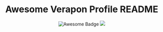 <h1 align="center">Awesome Verapon Profile README</h1>
<div align="center">
<img src="https://cdn.rawgit.com/sindresorhus/awesome/d7305f38d29fed78fa85652e3a63e154dd8e8829/media/badge.svg" alt="Awesome Badge"/>
<a href="www.facebook.com"><img src="https://img.shields.io/static/v1?label=&labelColor=505050&


<img src="https://raw.githubusercontent.com/saadeghi/saadeghi/master/dino.gif"> </img>
